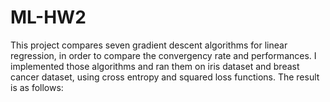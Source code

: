 # ML-HW2
This project compares seven gradient descent algorithms for linear regression, in order to compare the convergency rate and performances.
I implemented those algorithms and ran them on iris dataset and breast cancer dataset, using cross entropy and squared loss functions. 
The result is as follows:
